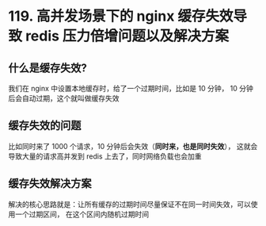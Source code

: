 # 119. 高并发场景下的 nginx 缓存失效导致 redis 压力倍增问题以及解决方案
## 什么是缓存失效?
我们在 nginx 中设置本地缓存时，给了一个过期时间，比如是 10 分钟，
10 分钟后会自动过期，这个就叫做缓存失效

## 缓存失效的问题
比如同时来了 1000 个请求，10 分钟后会失效（**同时来，也是同时失效**），
这就会导致大量的请求高并发到 redis 上去了，同时网络负载也会加重

## 缓存失效解决方案
解决的核心思路就是：让所有缓存的过期时间尽量保证不在同一时间失效，可以使用一个过期区间，
在这个区间内随机过期时间
